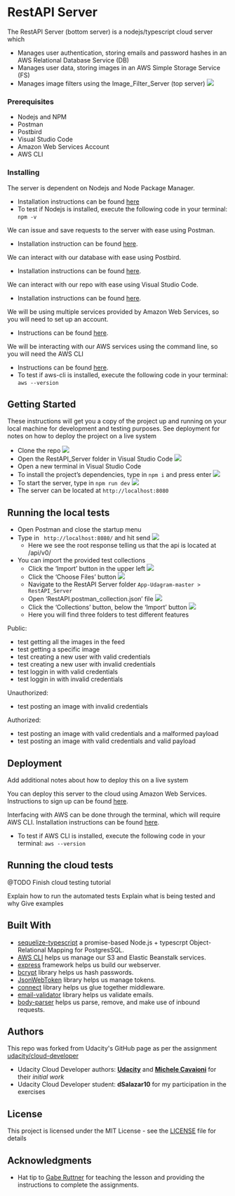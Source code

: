 # RestAPI Server

The RestAPI Server (bottom server) is a nodejs/typescript cloud server which
* Manages user authentication, storing emails and password hashes in an AWS Relational Database Service (DB)
* Manages user data, storing images in an AWS Simple Storage Service (FS)
* Manages image filters using the Image_Filter_Server (top server)
![](Server_Overview.png)

### Prerequisites


* Nodejs and NPM
* Postman
* Postbird
* Visual Studio Code
* Amazon Web Services Account
* AWS CLI

### Installing

The server is dependent on Nodejs and Node Package Manager. 
* Installation instructions can be found [here](https://nodejs.org/en/download/)
* To test if Nodejs is installed, execute the following code in your terminal: `npm -v`

We can issue and save requests to the server with ease using Postman. 
* Installation instruction can be found [here](https://www.getpostman.com/downloads/).

We can interact with our database with ease using Postbird.
* Installation instructions can be found [here](https://github.com/paxa/postbird).

We can interact with our repo with ease using Visual Studio Code.
* Installation instructions can be found [here](https://code.visualstudio.com/docs/setup/setup-overview).

We will be using multiple services provided by Amazon Web Services, so you will need to set up an account.
* Instructions can be found [here](https://aws.amazon.com/premiumsupport/knowledge-center/create-and-activate-aws-account/).

We will be interacting with our AWS services using the command line, so you will need the AWS CLI
* Instructions can be found [here](https://docs.aws.amazon.com/cli/latest/userguide/cli-chap-install.html).
* To test if aws-cli is installed, execute the following code in your terminal: `aws --version`

## Getting Started

These instructions will get you a copy of the project up and running on your local machine for development and 
testing purposes. See deployment for notes on how to deploy the project on a live system

* Clone the repo
![](./tutorial/L2-2.png)
* Open the RestAPI_Server folder in Visual Studio Code
![](./tutorial/L2-3.png)
* Open a new terminal in Visual Studio Code
* To install the project’s dependencies, type in `npm i` and press enter
![](./tutorial/L2-5.png)
* To start the server, type in `npm run dev`
![](./tutorial/L2-6.png)
* The server can be located at `http://localhost:8080`

## Running the local tests

* Open Postman and close the startup menu
* Type in ` http://localhost:8080/` and hit send
![](./tutorial/L3-2.png)
  * Here we see the root response telling us that the api is located at /api/v0/
* You can import the provided test collections
  * Click the ‘Import’ button in the upper left
  ![](./tutorial/L3-3a.png)
  * Click the ‘Choose Files’ button
  ![](./tutorial/L3-3b.png)
  * Navigate to the RestAPI Server folder `App-Udagram-master > RestAPI_Server`
  * Open ‘RestAPI.postman_collection.json’ file
  ![](./tutorial/L3-3d.png)
  * Click the ‘Collections’ button, below the ‘Import’ button
  ![](./tutorial/L3-3e.png)
  * Here you will find three folders to test different features

Public:
- test getting all the images in the feed
- test getting a specific image
- test creating a new user with valid credentials
- test creating a new user with invalid credentials
- test loggin in with valid credentials
- test loggin in with invalid credentials

Unauthorized:
- test posting an image with invalid credentials

Authorized: 
- test posting an image with valid credentials and a malformed payload
- test posting an image with valid credentials and valid payload

## Deployment

Add additional notes about how to deploy this on a live system

You can deploy this server to the cloud using Amazon Web Services. Instructions to sign up can be 
found [here](https://portal.aws.amazon.com/billing/signup#/).

Interfacing with AWS can be done through the terminal, which will require AWS CLI. Installation instructions can
be found [here](https://docs.aws.amazon.com/cli/latest/userguide/cli-chap-install.html).

* To test if AWS CLI is installed, execute the following code in your terminal: `aws --version`

## Running the cloud tests

@TODO Finish cloud testing tutorial

Explain how to run the automated tests
Explain what is being tested and why
Give examples

## Built With

* [sequelize-typescript](https://www.npmjs.com/package/sequelize-typescript) a promise-based Node.js + typescrpt 
Object-Relational Mapping for PostgresSQL.
* [AWS CLI](https://aws.amazon.com/cli/) helps us manage our S3 and Elastic Beanstalk
services.
* [express](https://expressjs.com) framework helps us build our webserver. 
* [bcrypt](https://www.npmjs.com/package/bcrypt) library helps us hash passwords.
* [JsonWebToken](https://github.com/auth0/node-jsonwebtoken) library helps us manage tokens.
* [connect](https://www.npmjs.com/package/connect) library helps us glue together middleware.
* [email-validator](https://www.npmjs.com/package/email-validator) library helps us validate emails.
* [body-parser](https://github.com/expressjs/body-parser) helps us parse, remove, and make use of inbound requests.

## Authors
This repo was forked from Udacity's GitHub page as per the assignment
[udacity/cloud-developer](https://github.com/udacity/cloud-developer/tree/master/course-02)
* Udacity Cloud Developer authors: **[Udacity](https://github.com/eddyudacity)** and **[Michele Cavaioni](https://github.com/Udacavs)** for their *initial work*
* Udacity Cloud Developer student: **dSalazar10** for my participation in the exercises

## License

This project is licensed under the MIT License - see the [LICENSE](https://github.com/dSalazar10/App-Udagram/blob/master/LICENSE) file for details

## Acknowledgments

* Hat tip to [Gabe Ruttner](https://github.com/grutt) for teaching the lesson and providing the instructions to complete the assignments.
